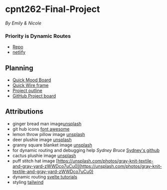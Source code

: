 # cpnt262-Final-Project

*By Emily & Nicole*

### **Priority is Dynamic Routes**

 - [Repo](https://github.com/Emilypearl91/cpnt262-final-project)
 - [netlify](https://ornate-muffin-620e9c.netlify.app/)
 
## Planning

 - [Quick Mood Board](https://www.figma.com/file/lztCz2aIHI3PzLzo7DS9Hb/cpnt262-final-project?type=design&node-id=0-1&mode=design&t=7QEFhagrOvN41FqF-0)
 - [Quick Wire frame](https://www.figma.com/file/zxQeqWMVZeQURk8F66WZ23/cpnt262-wireframe?type=design&node-id=0-1&mode=design&t=XcKIdtCQWbPsqX4Z-0)
 - [Project outline](https://docs.google.com/document/d/1YYs60h-0kpqMAtZHO6Y0VtKwP2K9fiOkXzdYGrTb5uk/edit)
 - [GitHub Project board](https://github.com/users/l1ch3n/projects/2/views/1)


## Attributions 
- ginger bread man image[unsplash](https://unsplash.com/photos/brown-and-white-amigurumi-doll-Q4vWchoavUs)
- git hub icons [font awesome](https://fontawesome.com/icons/github?f=brands&s=solid)
- lemon throw pillow image [unsplash](https://unsplash.com/photos/throw-pillow-on-chair-beside-plant-on-stand-3ugRoVpotNk)
- deer plushie image [unsplash](https://unsplash.com/photos/brown-and-white-bear-plush-toy-F68sBbY7p3I)
- granny square blanket image [unsplash](https://unsplash.com/photos/white-and-multicolored-textile-close-up-photography-DdQSizMyrw0)
- for dynamic routing and debugging help *Sydney Bruce* [Sydney's github](https://github.com/sydneyYYC)
- cactus plushie image [unsplash](https://unsplash.com/photos/person-holding-a-white-ceramic-pot-with-black-and-brown-fruits-lher3yguqVA)
- puff stitch hat image [https://unsplash.com/photos/gray-knit-textile-and-gray-yard-zWWDco7uCu0](https://unsplash.com/photos/gray-knit-textile-and-gray-yard-zWWDco7uCu0)
- dynamic routing [svelte tutorials](https://learn.svelte.dev/tutorial/page-data)
- styling [tailwind](https://tailwindcss.com/docs/installation)
